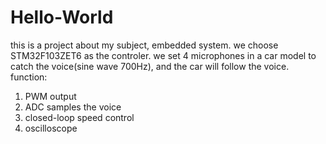 # Hello-World
this is a project about my subject, embedded system. 
we choose STM32F103ZET6 as the controler.
we set 4 microphones in a car model to catch the voice(sine wave 700Hz), and the car will follow the voice.
function:
1. PWM output
2. ADC samples the voice
3. closed-loop speed control
4. oscilloscope 
